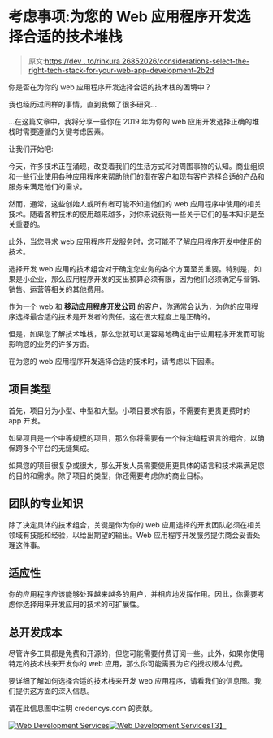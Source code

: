# 考虑事项:为您的 Web 应用程序开发选择合适的技术堆栈

> 原文:[https://dev . to/rinkura 26852026/considerations-select-the-right-tech-stack-for-your-web-app-development-2b2d](https://dev.to/rinkura26852026/considerations-select-the-right-tech-stack-for-your-web-app-development-2b2d)

你是否在为你的 web 应用程序开发选择合适的技术栈的困境中？

我也经历过同样的事情，直到我做了很多研究...

...在这篇文章中，我将分享一些你在 2019 年为你的 web 应用开发选择正确的堆栈时需要遵循的关键考虑因素。

让我们开始吧:

今天，许多技术正在涌现，改变着我们的生活方式和对周围事物的认知。商业组织和一些行业使用各种应用程序来帮助他们的潜在客户和现有客户选择合适的产品和服务来满足他们的需求。

然而，通常，这些创始人或所有者可能不知道他们的 web 应用程序中使用的相关技术。随着各种技术的使用越来越多，对你来说获得一些关于它们的基本知识是至关重要的。

此外，当您寻求 web 应用程序开发服务时，您可能不了解应用程序开发中使用的技术。

选择开发 web 应用的技术组合对于确定您业务的各个方面至关重要。特别是，如果是小企业，那么应用程序开发的支出预算必须有限，因为他们必须确定与营销、销售、运营等相关的其他费用。

作为一个 web 和 **[移动应用程序开发公司](https://www.credencys.com/mobile-application-development-services/)** 的客户，你通常会认为，为你的应用程序选择最合适的技术是开发者的责任。这在很大程度上是正确的。

但是，如果您了解技术堆栈，那么您就可以更容易地确定由于应用程序开发而可能影响您的业务的许多方面。

在为您的 web 应用程序开发选择合适的技术时，请考虑以下因素。

## 项目类型

首先，项目分为小型、中型和大型。小项目要求有限，不需要有更贵更费时的 app 开发。

如果项目是一个中等规模的项目，那么你将需要有一个特定编程语言的组合，以确保跨多个平台的无缝集成。

如果您的项目很复杂或很大，那么开发人员需要使用更具体的语言和技术来满足您的目的和需求。除了项目的类型，你还需要考虑你的商业目标。

## 团队的专业知识

除了决定具体的技术组合，关键是你为你的 web 应用选择的开发团队必须在相关领域有技能和经验，以给出期望的输出。Web 应用程序开发服务提供商会妥善处理这件事。

## 适应性

你的应用程序应该能够处理越来越多的用户，并相应地发挥作用。因此，你需要考虑你选择用来开发应用的技术的可扩展性。

## 总开发成本

尽管许多工具都是免费和开源的，但您可能需要付费订阅一些。此外，如果你使用特定的技术栈来开发你的 web 应用，那么你可能需要为它的授权版本付费。

要详细了解如何选择合适的技术栈来开发 web 应用程序，请看我们的信息图。我们提供这方面的深入信息。

请在此信息图中注明 credencys.com 的贡献。

[![Web Development Services](../Images/5b5283c72738a3fbdd31add13cb41519.png)![Web Development Services](../Images/41de256bacf33dec89dacdf607f12d0e.png)T3】](https://www.credencys.com/web-development-services/)